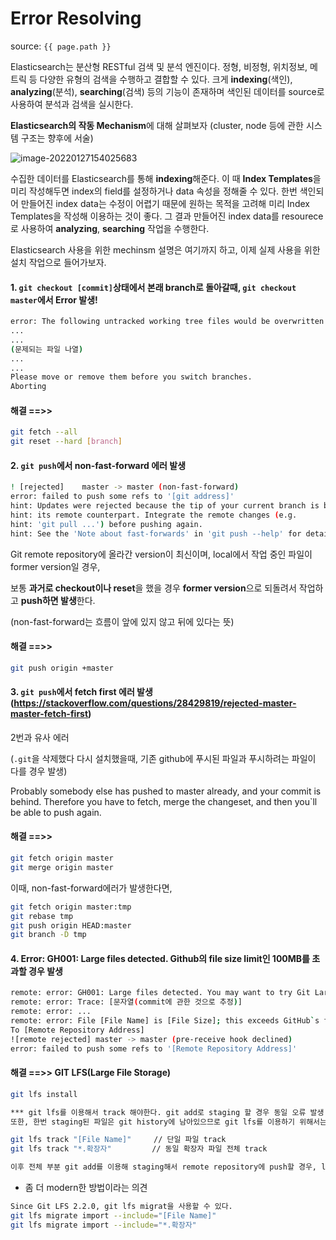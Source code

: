 # Error Resolving

source: `{{ page.path }}`



Elasticsearch는 분산형 RESTful 검색 및 분석 엔진이다. 정형, 비정형, 위치정보, 메트릭 등 다양한 유형의 검색을 수행하고 결합할 수 있다. 크게 **indexing**(색인), **analyzing**(분석), **searching**(검색) 등의 기능이 존재하며 색인된 데이터를 source로 사용하여 분석과 검색을 실시한다. 

**Elasticsearch의 작동 Mechanism**에 대해 살펴보자 (cluster, node 등에 관한 시스템 구조는 향후에 서술)



![image-20220127154025683](C:\Users\hcwan\AppData\Roaming\Typora\typora-user-images\image-20220127154025683.png)



수집한 데이터를 Elasticsearch를 통해 **indexing**해준다. 이 때 **Index Templates**을 미리 작성해두면 index의 field를 설정하거나 data 속성을 정해줄 수 있다. 한번 색인되어 만들어진 index data는 수정이 어렵기 때문에 원하는 목적을 고려해 미리 Index Templates을 작성해 이용하는 것이 좋다. 그 결과 만들어진 index data를 resourece로 사용하여 **analyzing**, **searching** 작업을 수행한다.

Elasticsearch 사용을 위한 mechinsm 설명은 여기까지 하고, 이제 실제 사용을 위한 설치 작업으로 들어가보자.





#### 1. `git checkout [commit]`상태에서 본래 branch로 돌아갈때, `git checkout master`에서 Error 발생!

```bash
error: The following untracked working tree files would be overwritten by checkout:
...
...
(문제되는 파일 나열)
...
...
Please move or remove them before you switch branches.
Aborting
```



#### 해결 ==>> 

```bash
git fetch --all
git reset --hard [branch]
```



#### 2. `git push`에서 non-fast-forward 에러 발생 

```bash
! [rejected]	master -> master (non-fast-forward)
error: failed to push some refs to '[git address]'
hint: Updates were rejected because the tip of your current branch is behind
hint: its remote counterpart. Integrate the remote changes (e.g.
hint: 'git pull ...') before pushing again.
hint: See the 'Note about fast-forwards' in 'git push --help' for details. 
```

Git remote repository에 올라간 version이 최신이며, local에서 작업 중인 파일이 former version일 경우,

보통 **과거로 checkout이나 reset**을 했을 경우 **former version**으로 되돌려서 작업하고 **push하면 발생**한다.

(non-fast-forward는 흐름이 앞에 있지 않고 뒤에 있다는 뜻)



#### 해결 ==>>

```bash
git push origin +master
```



#### 3. `git push`에서 fetch first 에러 발생 (https://stackoverflow.com/questions/28429819/rejected-master-master-fetch-first)

2번과 유사 에러

(`.git`을 삭제했다 다시 설치했을때, 기존 github에 푸시된 파일과 푸시하려는 파일이 다를 경우 발생)

Probably somebody else has pushed to master already, and your commit is behind. Therefore you have to fetch, merge the changeset, and then you`ll be able to push again.



#### 해결 ==>>

```bash
git fetch origin master
git merge origin master
```

이때, non-fast-forward에러가 발생한다면,

```bash
git fetch origin master:tmp
git rebase tmp
git push origin HEAD:master
git branch -D tmp
```



#### 4. Error: GH001: Large files detected. Github의 file size limit인 100MB를 초과할 경우 발생

```bash
remote: error: GH001: Large files detected. You may want to try Git Large File Storage - https://git-lfs.github.com.
remote: error: Trace: [문자열(commit에 관한 것으로 추정)]
remote: error: ...
remote: error: File [File Name] is [File Size]; this exceeds GitHub`s file size limit of 100.00MB
To [Remote Repository Address]
![remote rejected] master -> master (pre-receive hook declined)
error: failed to push some refs to '[Remote Repository Address]'
```



#### 해결 ==>> GIT LFS(Large File Storage)

```bash
git lfs install

*** git lfs를 이용해서 track 해야한다. git add로 staging 할 경우 동일 오류 발생.
또한, 한번 staging된 파일은 git history에 남아있으므로 git lfs를 이용하기 위해서는 staging되지 않아야 한다. 만약 history에 남았을 경우, .git파일을 삭제하고 다시 설치해야 한다.

git lfs track "[File Name]"		// 단일 파일 track
git lfs track "*.확장자"		  // 동일 확장자 파일 전체 track

이후 전체 부분 git add를 이용해 staging해서 remote repository에 push할 경우, lfs push가 먼저 이루어진다.(git lfs를 이용하는 과정에서 .gitattributes가 자동으로 생성됨)
```



* 좀 더 modern한 방법이라는 의견

```bash
Since Git LFS 2.2.0, git lfs migrat을 사용할 수 있다.
git lfs migrate import --include="[File Name]"
git lfs migrate import --include="*.확장자"
```

